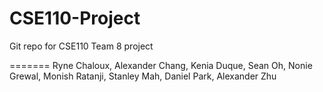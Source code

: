 CSE110-Project
==============

Git repo for CSE110 Team 8 project


=======
Ryne Chaloux,
Alexander Chang,
Kenia Duque,
Sean Oh,
Nonie Grewal,
Monish Ratanji,
Stanley Mah,
Daniel Park,
Alexander Zhu
